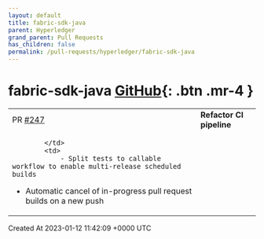 ```yaml
---
layout: default
title: fabric-sdk-java
parent: Hyperledger
grand_parent: Pull Requests
has_children: false
permalink: /pull-requests/hyperledger/fabric-sdk-java
---
```


# fabric-sdk-java <span class="fs-3 right-align">[GitHub](https://github.com/hyperledger/fabric-sdk-java){: .btn .mr-4 }</span>


<div>
    <table>
        <tr>
            <td>
                PR <a href="https://github.com/hyperledger/fabric-sdk-java/pull/247" class=".btn">#247</a>
            </td>
            <td>
                <b>
                    Refactor CI pipeline
                </b>
            </td>
        </tr>
        <tr>
            <td>
                
            </td>
            <td>
                - Split tests to callable workflow to enable multi-release scheduled builds
- Automatic cancel of in-progress pull request builds on a new push
            </td>
        </tr>
    </table>
    <div class="right-align">
        Created At 2023-01-12 11:42:09 +0000 UTC
    </div>
</div>


